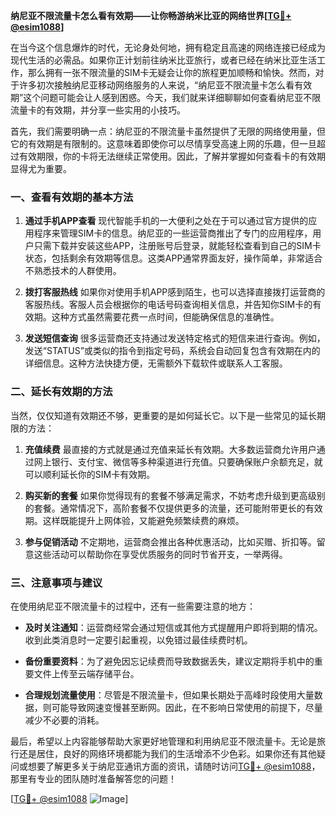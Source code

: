 **纳尼亚不限流量卡怎么看有效期——让你畅游纳米比亚的网络世界[[TG💪+ @esim1088](https://t.me/s/esim1088)]**

在当今这个信息爆炸的时代，无论身处何地，拥有稳定且高速的网络连接已经成为现代生活的必需品。如果你正计划前往纳米比亚旅行，或者已经在纳米比亚生活工作，那么拥有一张不限流量的SIM卡无疑会让你的旅程更加顺畅和愉快。然而，对于许多初次接触纳尼亚移动网络服务的人来说，“纳尼亚不限流量卡怎么看有效期”这个问题可能会让人感到困惑。今天，我们就来详细聊聊如何查看纳尼亚不限流量卡的有效期，并分享一些实用的小技巧。

首先，我们需要明确一点：纳尼亚的不限流量卡虽然提供了无限的网络使用量，但它的有效期是有限制的。这意味着即使你可以尽情享受高速上网的乐趣，但一旦超过有效期限，你的卡将无法继续正常使用。因此，了解并掌握如何查看卡的有效期显得尤为重要。

### 一、查看有效期的基本方法

1. **通过手机APP查看**
   现代智能手机的一大便利之处在于可以通过官方提供的应用程序来管理SIM卡的信息。纳尼亚的一些运营商推出了专门的应用程序，用户只需下载并安装这些APP，注册账号后登录，就能轻松查看到自己的SIM卡状态，包括剩余有效期等信息。这类APP通常界面友好，操作简单，非常适合不熟悉技术的人群使用。

2. **拨打客服热线**
   如果你对使用手机APP感到陌生，也可以选择直接拨打运营商的客服热线。客服人员会根据你的电话号码查询相关信息，并告知你SIM卡的有效期。这种方式虽然需要花费一点时间，但能确保信息的准确性。

3. **发送短信查询**
   很多运营商还支持通过发送特定格式的短信来进行查询。例如，发送“STATUS”或类似的指令到指定号码，系统会自动回复包含有效期在内的详细信息。这种方法快捷方便，无需额外下载软件或联系人工客服。

### 二、延长有效期的方法

当然，仅仅知道有效期还不够，更重要的是如何延长它。以下是一些常见的延长期限的方法：

1. **充值续费**
   最直接的方式就是通过充值来延长有效期。大多数运营商允许用户通过网上银行、支付宝、微信等多种渠道进行充值。只要确保账户余额充足，就可以顺利延长你的SIM卡有效期。

2. **购买新的套餐**
   如果你觉得现有的套餐不够满足需求，不妨考虑升级到更高级别的套餐。通常情况下，高阶套餐不仅提供更多的流量，还可能附带更长的有效期。这样既能提升上网体验，又能避免频繁续费的麻烦。

3. **参与促销活动**
   不定期地，运营商会推出各种优惠活动，比如买赠、折扣等。留意这些活动可以帮助你在享受优质服务的同时节省开支，一举两得。

### 三、注意事项与建议

在使用纳尼亚不限流量卡的过程中，还有一些需要注意的地方：

- **及时关注通知**：运营商经常会通过短信或其他方式提醒用户即将到期的情况。收到此类消息时一定要引起重视，以免错过最佳续费时机。
  
- **备份重要资料**：为了避免因忘记续费而导致数据丢失，建议定期将手机中的重要文件上传至云端存储平台。

- **合理规划流量使用**：尽管是不限流量卡，但如果长期处于高峰时段使用大量数据，则可能导致网速变慢甚至断网。因此，在不影响日常使用的前提下，尽量减少不必要的消耗。

最后，希望以上内容能够帮助大家更好地管理和利用纳尼亚不限流量卡。无论是旅行还是居住，良好的网络环境都能为我们的生活增添不少色彩。如果你还有其他疑问或想要了解更多关于纳尼亚通讯方面的资讯，请随时访问[TG💪+ @esim1088](https://t.me/s/esim1088)，那里有专业的团队随时准备解答您的问题！

[[TG💪+ @esim1088](https://t.me/s/esim1088) ![Image](https://i.postimg.cc/4NQfJmqS/Snipaste-2025-05-13-00-14-12.png)]